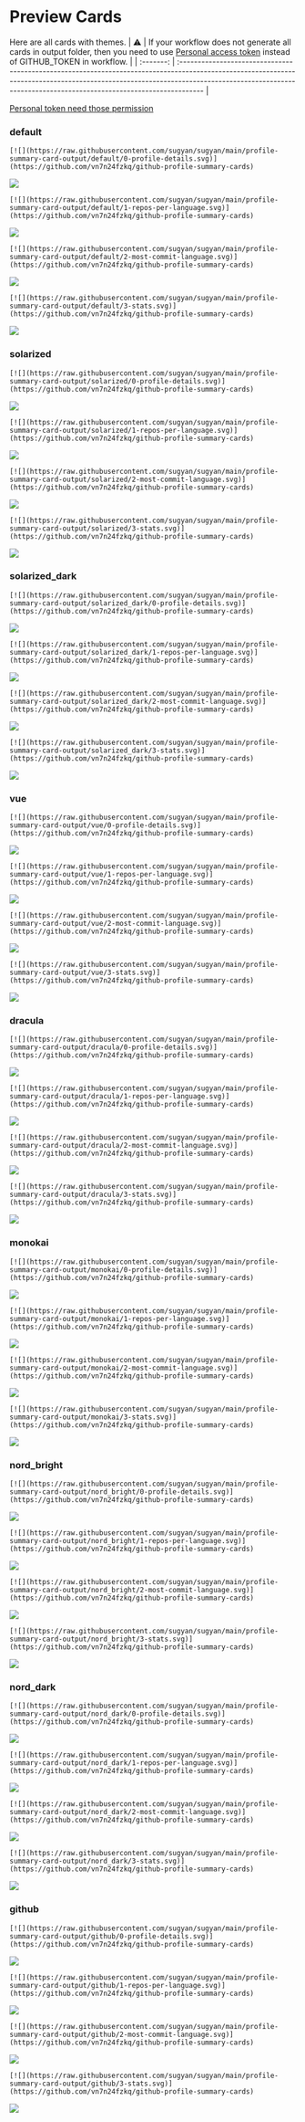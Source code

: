 
# Preview Cards

Here are all cards with themes.
| :warning: | If your workflow does not generate all cards in output folder, then you need to use [Personal access token](https://docs.github.com/en/actions/configuring-and-managing-workflows/creating-and-storing-encrypted-secrets) instead of GITHUB_TOKEN in workflow. |
| :-------: | :------------------------------------------------------------------------------------------------------------------------------------------------------------------------------------------------------------------------------------------------ |

[Personal token need those permission](https://github.com/vn7n24fzkq/github-profile-summary-cards/wiki/Personal-access-token-permissions)


### default


```
[![](https://raw.githubusercontent.com/sugyan/sugyan/main/profile-summary-card-output/default/0-profile-details.svg)](https://github.com/vn7n24fzkq/github-profile-summary-cards)
```
![](https://raw.githubusercontent.com/sugyan/sugyan/main/profile-summary-card-output/default/0-profile-details.svg)


```
[![](https://raw.githubusercontent.com/sugyan/sugyan/main/profile-summary-card-output/default/1-repos-per-language.svg)](https://github.com/vn7n24fzkq/github-profile-summary-cards)
```
![](https://raw.githubusercontent.com/sugyan/sugyan/main/profile-summary-card-output/default/1-repos-per-language.svg)


```
[![](https://raw.githubusercontent.com/sugyan/sugyan/main/profile-summary-card-output/default/2-most-commit-language.svg)](https://github.com/vn7n24fzkq/github-profile-summary-cards)
```
![](https://raw.githubusercontent.com/sugyan/sugyan/main/profile-summary-card-output/default/2-most-commit-language.svg)


```
[![](https://raw.githubusercontent.com/sugyan/sugyan/main/profile-summary-card-output/default/3-stats.svg)](https://github.com/vn7n24fzkq/github-profile-summary-cards)
```
![](https://raw.githubusercontent.com/sugyan/sugyan/main/profile-summary-card-output/default/3-stats.svg)


### solarized


```
[![](https://raw.githubusercontent.com/sugyan/sugyan/main/profile-summary-card-output/solarized/0-profile-details.svg)](https://github.com/vn7n24fzkq/github-profile-summary-cards)
```
![](https://raw.githubusercontent.com/sugyan/sugyan/main/profile-summary-card-output/solarized/0-profile-details.svg)


```
[![](https://raw.githubusercontent.com/sugyan/sugyan/main/profile-summary-card-output/solarized/1-repos-per-language.svg)](https://github.com/vn7n24fzkq/github-profile-summary-cards)
```
![](https://raw.githubusercontent.com/sugyan/sugyan/main/profile-summary-card-output/solarized/1-repos-per-language.svg)


```
[![](https://raw.githubusercontent.com/sugyan/sugyan/main/profile-summary-card-output/solarized/2-most-commit-language.svg)](https://github.com/vn7n24fzkq/github-profile-summary-cards)
```
![](https://raw.githubusercontent.com/sugyan/sugyan/main/profile-summary-card-output/solarized/2-most-commit-language.svg)


```
[![](https://raw.githubusercontent.com/sugyan/sugyan/main/profile-summary-card-output/solarized/3-stats.svg)](https://github.com/vn7n24fzkq/github-profile-summary-cards)
```
![](https://raw.githubusercontent.com/sugyan/sugyan/main/profile-summary-card-output/solarized/3-stats.svg)


### solarized_dark


```
[![](https://raw.githubusercontent.com/sugyan/sugyan/main/profile-summary-card-output/solarized_dark/0-profile-details.svg)](https://github.com/vn7n24fzkq/github-profile-summary-cards)
```
![](https://raw.githubusercontent.com/sugyan/sugyan/main/profile-summary-card-output/solarized_dark/0-profile-details.svg)


```
[![](https://raw.githubusercontent.com/sugyan/sugyan/main/profile-summary-card-output/solarized_dark/1-repos-per-language.svg)](https://github.com/vn7n24fzkq/github-profile-summary-cards)
```
![](https://raw.githubusercontent.com/sugyan/sugyan/main/profile-summary-card-output/solarized_dark/1-repos-per-language.svg)


```
[![](https://raw.githubusercontent.com/sugyan/sugyan/main/profile-summary-card-output/solarized_dark/2-most-commit-language.svg)](https://github.com/vn7n24fzkq/github-profile-summary-cards)
```
![](https://raw.githubusercontent.com/sugyan/sugyan/main/profile-summary-card-output/solarized_dark/2-most-commit-language.svg)


```
[![](https://raw.githubusercontent.com/sugyan/sugyan/main/profile-summary-card-output/solarized_dark/3-stats.svg)](https://github.com/vn7n24fzkq/github-profile-summary-cards)
```
![](https://raw.githubusercontent.com/sugyan/sugyan/main/profile-summary-card-output/solarized_dark/3-stats.svg)


### vue


```
[![](https://raw.githubusercontent.com/sugyan/sugyan/main/profile-summary-card-output/vue/0-profile-details.svg)](https://github.com/vn7n24fzkq/github-profile-summary-cards)
```
![](https://raw.githubusercontent.com/sugyan/sugyan/main/profile-summary-card-output/vue/0-profile-details.svg)


```
[![](https://raw.githubusercontent.com/sugyan/sugyan/main/profile-summary-card-output/vue/1-repos-per-language.svg)](https://github.com/vn7n24fzkq/github-profile-summary-cards)
```
![](https://raw.githubusercontent.com/sugyan/sugyan/main/profile-summary-card-output/vue/1-repos-per-language.svg)


```
[![](https://raw.githubusercontent.com/sugyan/sugyan/main/profile-summary-card-output/vue/2-most-commit-language.svg)](https://github.com/vn7n24fzkq/github-profile-summary-cards)
```
![](https://raw.githubusercontent.com/sugyan/sugyan/main/profile-summary-card-output/vue/2-most-commit-language.svg)


```
[![](https://raw.githubusercontent.com/sugyan/sugyan/main/profile-summary-card-output/vue/3-stats.svg)](https://github.com/vn7n24fzkq/github-profile-summary-cards)
```
![](https://raw.githubusercontent.com/sugyan/sugyan/main/profile-summary-card-output/vue/3-stats.svg)


### dracula


```
[![](https://raw.githubusercontent.com/sugyan/sugyan/main/profile-summary-card-output/dracula/0-profile-details.svg)](https://github.com/vn7n24fzkq/github-profile-summary-cards)
```
![](https://raw.githubusercontent.com/sugyan/sugyan/main/profile-summary-card-output/dracula/0-profile-details.svg)


```
[![](https://raw.githubusercontent.com/sugyan/sugyan/main/profile-summary-card-output/dracula/1-repos-per-language.svg)](https://github.com/vn7n24fzkq/github-profile-summary-cards)
```
![](https://raw.githubusercontent.com/sugyan/sugyan/main/profile-summary-card-output/dracula/1-repos-per-language.svg)


```
[![](https://raw.githubusercontent.com/sugyan/sugyan/main/profile-summary-card-output/dracula/2-most-commit-language.svg)](https://github.com/vn7n24fzkq/github-profile-summary-cards)
```
![](https://raw.githubusercontent.com/sugyan/sugyan/main/profile-summary-card-output/dracula/2-most-commit-language.svg)


```
[![](https://raw.githubusercontent.com/sugyan/sugyan/main/profile-summary-card-output/dracula/3-stats.svg)](https://github.com/vn7n24fzkq/github-profile-summary-cards)
```
![](https://raw.githubusercontent.com/sugyan/sugyan/main/profile-summary-card-output/dracula/3-stats.svg)


### monokai


```
[![](https://raw.githubusercontent.com/sugyan/sugyan/main/profile-summary-card-output/monokai/0-profile-details.svg)](https://github.com/vn7n24fzkq/github-profile-summary-cards)
```
![](https://raw.githubusercontent.com/sugyan/sugyan/main/profile-summary-card-output/monokai/0-profile-details.svg)


```
[![](https://raw.githubusercontent.com/sugyan/sugyan/main/profile-summary-card-output/monokai/1-repos-per-language.svg)](https://github.com/vn7n24fzkq/github-profile-summary-cards)
```
![](https://raw.githubusercontent.com/sugyan/sugyan/main/profile-summary-card-output/monokai/1-repos-per-language.svg)


```
[![](https://raw.githubusercontent.com/sugyan/sugyan/main/profile-summary-card-output/monokai/2-most-commit-language.svg)](https://github.com/vn7n24fzkq/github-profile-summary-cards)
```
![](https://raw.githubusercontent.com/sugyan/sugyan/main/profile-summary-card-output/monokai/2-most-commit-language.svg)


```
[![](https://raw.githubusercontent.com/sugyan/sugyan/main/profile-summary-card-output/monokai/3-stats.svg)](https://github.com/vn7n24fzkq/github-profile-summary-cards)
```
![](https://raw.githubusercontent.com/sugyan/sugyan/main/profile-summary-card-output/monokai/3-stats.svg)


### nord_bright


```
[![](https://raw.githubusercontent.com/sugyan/sugyan/main/profile-summary-card-output/nord_bright/0-profile-details.svg)](https://github.com/vn7n24fzkq/github-profile-summary-cards)
```
![](https://raw.githubusercontent.com/sugyan/sugyan/main/profile-summary-card-output/nord_bright/0-profile-details.svg)


```
[![](https://raw.githubusercontent.com/sugyan/sugyan/main/profile-summary-card-output/nord_bright/1-repos-per-language.svg)](https://github.com/vn7n24fzkq/github-profile-summary-cards)
```
![](https://raw.githubusercontent.com/sugyan/sugyan/main/profile-summary-card-output/nord_bright/1-repos-per-language.svg)


```
[![](https://raw.githubusercontent.com/sugyan/sugyan/main/profile-summary-card-output/nord_bright/2-most-commit-language.svg)](https://github.com/vn7n24fzkq/github-profile-summary-cards)
```
![](https://raw.githubusercontent.com/sugyan/sugyan/main/profile-summary-card-output/nord_bright/2-most-commit-language.svg)


```
[![](https://raw.githubusercontent.com/sugyan/sugyan/main/profile-summary-card-output/nord_bright/3-stats.svg)](https://github.com/vn7n24fzkq/github-profile-summary-cards)
```
![](https://raw.githubusercontent.com/sugyan/sugyan/main/profile-summary-card-output/nord_bright/3-stats.svg)


### nord_dark


```
[![](https://raw.githubusercontent.com/sugyan/sugyan/main/profile-summary-card-output/nord_dark/0-profile-details.svg)](https://github.com/vn7n24fzkq/github-profile-summary-cards)
```
![](https://raw.githubusercontent.com/sugyan/sugyan/main/profile-summary-card-output/nord_dark/0-profile-details.svg)


```
[![](https://raw.githubusercontent.com/sugyan/sugyan/main/profile-summary-card-output/nord_dark/1-repos-per-language.svg)](https://github.com/vn7n24fzkq/github-profile-summary-cards)
```
![](https://raw.githubusercontent.com/sugyan/sugyan/main/profile-summary-card-output/nord_dark/1-repos-per-language.svg)


```
[![](https://raw.githubusercontent.com/sugyan/sugyan/main/profile-summary-card-output/nord_dark/2-most-commit-language.svg)](https://github.com/vn7n24fzkq/github-profile-summary-cards)
```
![](https://raw.githubusercontent.com/sugyan/sugyan/main/profile-summary-card-output/nord_dark/2-most-commit-language.svg)


```
[![](https://raw.githubusercontent.com/sugyan/sugyan/main/profile-summary-card-output/nord_dark/3-stats.svg)](https://github.com/vn7n24fzkq/github-profile-summary-cards)
```
![](https://raw.githubusercontent.com/sugyan/sugyan/main/profile-summary-card-output/nord_dark/3-stats.svg)


### github


```
[![](https://raw.githubusercontent.com/sugyan/sugyan/main/profile-summary-card-output/github/0-profile-details.svg)](https://github.com/vn7n24fzkq/github-profile-summary-cards)
```
![](https://raw.githubusercontent.com/sugyan/sugyan/main/profile-summary-card-output/github/0-profile-details.svg)


```
[![](https://raw.githubusercontent.com/sugyan/sugyan/main/profile-summary-card-output/github/1-repos-per-language.svg)](https://github.com/vn7n24fzkq/github-profile-summary-cards)
```
![](https://raw.githubusercontent.com/sugyan/sugyan/main/profile-summary-card-output/github/1-repos-per-language.svg)


```
[![](https://raw.githubusercontent.com/sugyan/sugyan/main/profile-summary-card-output/github/2-most-commit-language.svg)](https://github.com/vn7n24fzkq/github-profile-summary-cards)
```
![](https://raw.githubusercontent.com/sugyan/sugyan/main/profile-summary-card-output/github/2-most-commit-language.svg)


```
[![](https://raw.githubusercontent.com/sugyan/sugyan/main/profile-summary-card-output/github/3-stats.svg)](https://github.com/vn7n24fzkq/github-profile-summary-cards)
```
![](https://raw.githubusercontent.com/sugyan/sugyan/main/profile-summary-card-output/github/3-stats.svg)

